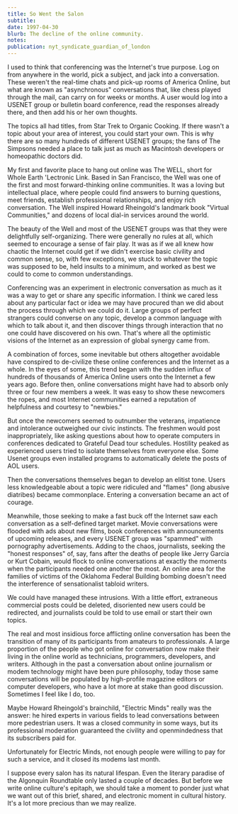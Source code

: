 ```yaml
---
title: So Went the Salon
subtitle: 
date: 1997-04-30
blurb: The decline of the online community.
notes: 
publication: nyt_syndicate_guardian_of_london
---
```



I used to think that conferencing was the Internet's true purpose. Log on from anywhere in the world, pick a subject, and jack into a conversation. These weren't the real-time chats and pick-up rooms of America Online, but what are known as "asynchronous" conversations that, like chess played through the mail, can carry on for weeks or months. A user would log into a USENET group or bulletin board conference, read the responses already there, and then add his or her own thoughts.

The topics all had titles, from Star Trek to Organic Cooking. If there wasn't a topic about your area of interest, you could start your own. This is why there are so many hundreds of different USENET groups; the fans of The Simpsons needed a place to talk just as much as Macintosh developers or homeopathic doctors did.

My first and favorite place to hang out online was The WELL, short for Whole Earth 'Lectronic Link. Based in San Francisco, the Well was one of the first and most forward-thinking online communities. It was a loving but intellectual place, where people could find answers to burning questions, meet friends, establish professional relationships, and enjoy rich conversation. The Well inspired Howard Rheingold's landmark book "Virtual Communities," and dozens of local dial-in services around the world.

The beauty of the Well and most of the USENET groups was that they were delightfully self-organizing. There were generally no rules at all, which seemed to encourage a sense of fair play. It was as if we all knew how chaotic the Internet could get if we didn't exercise basic civility and common sense, so, with few exceptions, we stuck to whatever the topic was supposed to be, held insults to a minimum, and worked as best we could to come to common understandings.

Conferencing was an experiment in electronic conversation as much as it was a way to get or share any specific information. I think we cared less about any particular fact or idea we may have procured than we did about the process through which we could do it. Large groups of perfect strangers could converse on any topic, develop a common language with which to talk about it, and then discover things through interaction that no one could have discovered on his own. That's where all the optimistic visions of the Internet as an expression of global synergy came from.

A combination of forces, some inevitable but others altogether avoidable have conspired to de-civilize these online conferences and the Internet as a whole. In the eyes of some, this trend began with the sudden influx of hundreds of thousands of America Online users onto the Internet a few years ago. Before then, online conversations might have had to absorb only three or four new members a week. It was easy to show these newcomers the ropes, and most Internet communities earned a reputation of helpfulness and courtesy to "newbies."

But once the newcomers seemed to outnumber the veterans, impatience and intolerance outweighed our civic instincts. The freshmen would post inappropriately, like asking questions about how to operate computers in conferences dedicated to Grateful Dead tour schedules. Hostility peaked as experienced users tried to isolate themselves from everyone else. Some Usenet groups even installed programs to automatically delete the posts of AOL users.

Then the conversations themselves began to develop an elitist tone. Users less knowledgeable about a topic were ridiculed and "flames" (long abusive diatribes) became commonplace. Entering a conversation became an act of courage.

Meanwhile, those seeking to make a fast buck off the Internet saw each conversation as a self-defined target market. Movie conversations were flooded with ads about new films, book conferences with announcements of upcoming releases, and every USENET group was "spammed" with pornography advertisements. Adding to the chaos, journalists, seeking the "honest responses" of, say, fans after the deaths of people like Jerry Garcia or Kurt Cobain, would flock to online conversations at exactly the moments when the participants needed one another the most. An online area for the families of victims of the Oklahoma Federal Building bombing doesn't need the interference of sensationalist tabloid writers.

We could have managed these intrusions. With a little effort, extraneous commercial posts could be deleted, disoriented new users could be redirected, and journalists could be told to use email or start their own topics.

The real and most insidious force afflicting online conversation has been the transition of many of its participants from amateurs to professionals. A large proportion of the people who got online for conversation now make their living in the online world as technicians, programmers, developers, and writers. Although in the past a conversation about online journalism or modem technology might have been pure philosophy, today those same conversations will be populated by high-profile magazine editors or computer developers, who have a lot more at stake than good discussion. Sometimes I feel like I do, too.

Maybe Howard Rheingold's brainchild, "Electric Minds" really was the answer: he hired experts in various fields to lead conversations between more pedestrian users. It was a closed community in some ways, but its professional moderation guaranteed the civility and openmindedness that its subscribers paid for.

Unfortunately for Electric Minds, not enough people were willing to pay for such a service, and it closed its modems last month.

I suppose every salon has its natural lifespan. Even the literary paradise of the Algonquin Roundtable only lasted a couple of decades. But before we write online culture's epitaph, we should take a moment to ponder just what we want out of this brief, shared, and electronic moment in cultural history. It's a lot more precious than we may realize.


